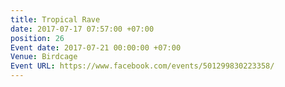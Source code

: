```yaml
---
title: Tropical Rave
date: 2017-07-17 07:57:00 +07:00
position: 26
Event date: 2017-07-21 00:00:00 +07:00
Venue: Birdcage
Event URL: https://www.facebook.com/events/501299830223358/
---
```


